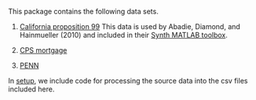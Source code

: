 This package contains the following data sets.

1. [California proposition 99](california_prop99.csv)
This data is used by Abadie, Diamond, and Hainmueller (2010) and included in their [Synth MATLAB toolbox](https://web.stanford.edu/~jhain/Synth_Matlab).

2. [CPS mortgage](CPS.csv)

3. [PENN](PENN.csv)

In [setup](setup), we include code for processing the source data into the csv files included here.
